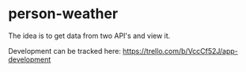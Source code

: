 # person-weather

The idea is to get data from two API's and view it. 

Development can be tracked here:
https://trello.com/b/VccCf52J/app-development
